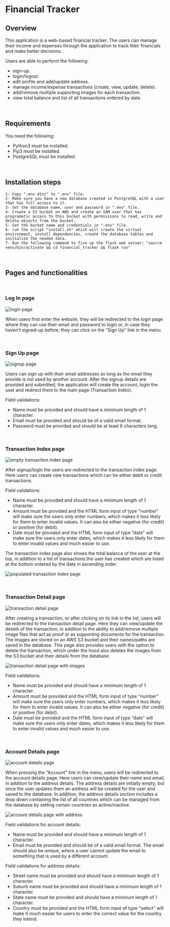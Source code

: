 # Financial Tracker

## Overview

This application is a web-based financial tracker. The users can manage their income and expenses through the application to track their financials and make better decisions. 

Users are able to perform the following:
- sign-up.
- login/logout.
- edit profile and add/update address.
- manage income/expense transactions (create, view, update, delete).
- add/remove multiple supporting images for each transaction.
- view total balance and list of all transactions ordered by date.

<br/>

## Requirements

You need the following:
- Python3 must be installed.
- Pip3 must be installed.
- PostgreSQL must be installed.

<br/>

## Installation steps

    1- Copy ".env.dist" to ".env" file.
    2- Make sure you have a new database created in PostgreSQL with a user that has full access to it.
    3- Set the database name, user and password in ".env" file.
    4- Create a S3 bucket on AWS and create an IAM user that has programatic access to this bucket with permissions to read, write and delete objects from the bucket.
    5- Set the bucket name and credentials in ".env" file.
    6- run the script "install.sh" which will create the virtual environment, install dependencies, create the database tables and initialize the needed data.
    7- Run the following command to fire up the flask web server: "source venv/bin/activate && cd financial_tracker && flask run"

<br/>

## Pages and functionalities

<br/>

### Log In page

![login page](./docs/1.png)

When users first enter the website, they will be redirected to the login page where they can use their email and password to login or, in case they haven't signed-up before, they can click on the "Sign Up" link in the menu.

<br/>

### Sign Up page

![signup page](./docs/2.png)

Users can sign up with their email addresses as long as the email they provide is not used by another account. After the signup details are provided and submitted, the application will create the account, login the user and redirect them to the main page (Transaction Index).

Field validations:
- Name must be provided and should have a minimum length of 1 character.
- Email must be provided and should be of a valid email format.
- Password must be provided and should be at least 6 characters long.

<br/>

### Transaction Index page

![empty transaction index page](./docs/3.png)

After signup/login the users are redirected to the transaction index page. Here users can create new transactions which can be either debit or credit transactions.

Field validations:
- Name must be provided and should have a minimum length of 1 character.
- Amount must be provided and the HTML form input of type "number" will make sure the users only enter numbers, which makes it less likely for them to enter invalid values. It can also be either negative (for credit) or positive (for debit).
- Date must be provided and the HTML form input of type "date" will make sure the users only enter dates, which makes it less likely for them to enter invalid values and much easier to use.

The transaction index page also shows the total balance of the user at the top, in addition to a list of transactions the user has created which are listed at the bottom ordered by the date in ascending order.

![populated transaction index page](./docs/4.png)

<br/>

### Transaction Detail page

![transaction detail page](./docs/5.png)

After creating a transaction, or after clicking on its link in the list, users will be redirected to the transaction detail page. Here they can view/update the details of the transaction, in addition to the ability to add/remove multiple image files that act as proof or as supporting documents for the transaction. The images are stored on an AWS S3 bucket and their names/paths are saved in the database. This page also provides users with the option to delete the transaction, which under the hood also deletes the images from the S3 bucket and their details from the database.

![transaction detail page with images](./docs/6.png)

Field validations:
- Name must be provided and should have a minimum length of 1 character.
- Amount must be provided and the HTML form input of type "number" will make sure the users only enter numbers, which makes it less likely for them to enter invalid values. It can also be either negative (for credit) or positive (for debit).
- Date must be provided and the HTML form input of type "date" will make sure the users only enter dates, which makes it less likely for them to enter invalid values and much easier to use.

<br/>

### Account Details page

![account details page](./docs/7.png)

When pressing the "Account" link in the menu, users will be redirected to the account details page. Here users can view/update their name and email, in addition to the address details. The address details are initially empty, but once the user updates them an address will be created for the user and saved to the database. In addition, the address details section includes a drop down containing the list of all countries which can be managed from the database by setting certain countries as active/inactive.

![account details page with address](./docs/8.png)

Field validations for account details:
- Name must be provided and should have a minimum length of 1 character.
- Email must be provided and should be of a valid email format. The email should also be unique, where a user cannot update the email to something that is used by a different account.

Field validations for address details:
- Street name must be provided and should have a minimum length of 1 character.
- Suburb name must be provided and should have a minimum length of 1 character.
- State name must be provided and should have a minimum length of 1 character.
- Country must be provided and the HTML form input of type "select" will make it much easier for users to enter the correct value for the country they intend.

<br/>

